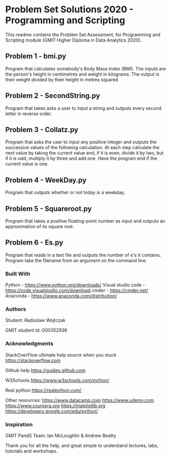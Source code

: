 # Problem Set Solutions 2020 - Programming and Scripting

This readme contains the Problem Set Assessment, for Programming and Scripting module (GMIT Higher Diploma in Data Analytics 2020).

## Problem 1 - bmi.py
Program that calculates somebody's Body Mass Index (BMI). The inputs are the person's height in centimetres and weight in kilograms. The output is their weight divided by their height in metres squared

## Problem 2 - SecondString.py
Program that takes asks a user to input a string and outputs every second letter in reverse order.

## Problem 3 - Collatz.py
Program that asks the user to input any positive integer and outputs the successive values of the following calculation. At each step calculate the next value by taking the current value and, if it is even, divide it by two, but if it is odd, multiply it by three and add one. Have the program end if the current value is one.

## Problem 4 - WeekDay.py
Program that outputs whether or not today is a weekday.

## Problem 5 - Squareroot.py
Program that takes a positive floating-point number as input and outputs an approximation of its square root.

## Problem 6 - Es.py
Program that reads in a text file and outputs the number of e's it contains. Program take the filename from an argument on the command line.


### Built With

Python - https://www.python.org/downloads/
Visual studio code - https://code.visualstudio.com/download
cmder - https://cmder.net/
Anaconda - https://www.anaconda.com/distribution/


### Authors

Student: Radoslaw Wojtczak

GMIT student id: G00352936

### Acknowledgments

StackOverFlow ultimate help source when you stuck
https://stackoverflow.com

Github help
https://guides.github.com

W3Schools
https://www.w3schools.com/python/

Real python
https://realpython.com/

Other resources:
https://www.datacamp.com
https://www.udemy.com
https://www.coursera.org
https://matplotlib.org
https://developers.google.com/edu/python/

### Inspiration

GMIT PandS Team:
Ian McLoughlin
      &
Andrew Beatty

Thank you for all the help, and great simple to understand lectures, labs, tutorials and workshops.
